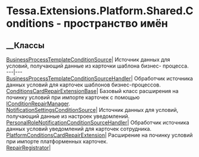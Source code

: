 # Tessa.Extensions.Platform.Shared.Conditions - пространство имён
## __Классы
[BusinessProcessTemplateConditionSource](T_Tessa_Extensions_Platform_Shared_Conditions_BusinessProcessTemplateConditionSource.htm)|
Источник данных для условий, получающий данные из карточки шаблона бизнес-
процесса.  
---|---  
[BusinessProcessTemplateConditionSourceHandler](T_Tessa_Extensions_Platform_Shared_Conditions_BusinessProcessTemplateConditionSourceHandler.htm)|
Обработчик источника данных условий для карточек шаблонов бизнес-процессов.  
[ConditionsCardRepairExtensionBase](T_Tessa_Extensions_Platform_Shared_Conditions_ConditionsCardRepairExtensionBase.htm)|
Базовый класс расширения на починку условий при импорте карточек с помощью
[IConditionRepairManager](T_Tessa_Platform_Conditions_IConditionRepairManager.htm).  
[NotificationSettingsConditionSource](T_Tessa_Extensions_Platform_Shared_Conditions_NotificationSettingsConditionSource.htm)|
Источник данных для условий, получающий данные из настроек уведомлений.  
[PersonalRoleNotificationConditionSourceHandler](T_Tessa_Extensions_Platform_Shared_Conditions_PersonalRoleNotificationConditionSourceHandler.htm)|
Обработчик источника данных условий уведомлений для карточек сотрудника.  
[PlatformConditionsCardRepairExtension](T_Tessa_Extensions_Platform_Shared_Conditions_PlatformConditionsCardRepairExtension.htm)|
Расширение на починку условий при импорте платформенных карточек.  
[RepairRegistrator](T_Tessa_Extensions_Platform_Shared_Conditions_RepairRegistrator.htm)|
